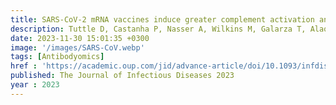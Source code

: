 ```yaml
---
title: SARS-CoV-2 mRNA vaccines induce greater complement activation and decreased viremia and Nef antibodies in men with HIV-1
description: Tuttle D, Castanha P, Nasser A, Wilkins M, Galarza T, Alaoui-El-Azher M, Cuff D, <strong><u>Chhibbar P</u></strong>, <strong><u>Das J</u></strong>, Li Y, Barratt-Boyes S, Mailliard R, Sluis-Cremer N, Rinaldo C, Marques E
date: 2023-11-30 15:01:35 +0300
image: '/images/SARS-CoV.webp'
tags: [Antibodyomics]
href : 'https://academic.oup.com/jid/advance-article/doi/10.1093/infdis/jiad544/7456300?login=true'
published: The Journal of Infectious Diseases 2023
year : 2023
---
```

